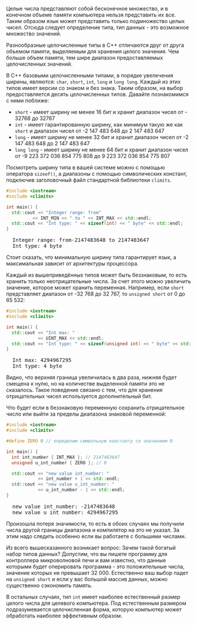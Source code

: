 Целые числа представляют собой бесконечное множество, и в конечном объеме памяти компьютера нельзя представить их все. Таким образом язык может представить только подмножество целых чисел. Отсюда следует определение типа, тип данных - это возможное множество значений.

Разнообразные целочисленные типы в С++ отличаются друг от друга объемом памяти, выделяемым для хранения целого значения. Чем больше объем памяти, тем шире диапазон предоставляемых целочисленных значений.

В С++ базовыми целочисленными типами, в порядке увелечения ширины, являются: `char`, `short`, `int`, `long` и `long long`. Каждый из этих типов имеет версии со знаком и без знака. Таким образом, на выбор предоставляется десять целочисленных типов. Давайте познакомимся с ними поближе:

* `short` - имеет ширину не менее 16 бит и хранит диапазон чисел от - 32768 до 32767
* `int` - имеет гарантированную ширину, как минимум такую же как `short` и диапазон чисел от -2 147 483 648 до 2 147 483 647
* `long` - имеет ширину не менее 32 бит и хранит диапазон чисел от -2 147 483 648 до 2 147 483 647
* `long long` -  имеет ширину не менее 64 бит и хранит диапазон чисел от -9 223 372 036 854 775 808 до 9 223 372 036 854 775 807

Посмотреть ширину типа в вашей системе можно с помощью оператора `sizeof()`, а диапазоны с помощью символических констант, подключив заголовочный файл стандартной библиотеки `climits`.

```cpp
#include <iostream>
#include <climits>

int main() {
  std::cout << "Integer range: from"
          << INT_MIN << " to " << INT_MAX << std::endl;
  std::cout << "Int type: " << sizeof(int) << " byte" << std::endl;
}
```

<pre class='hexlet-basics-output'>
  Integer range: from-2147483648 to 2147483647
  Int type: 4 byte
</pre>


Стоит сказать, что минимальную ширину типа гарантирует язык, а максимальная зависит от архитектуры процессора.

Каждый из вышеприведённых типов может быть беззнаковым, то есть хранить только неотрицательные числа. За счет этого можно увеличить значение, которое может хранить переменная. Например, если `short` представляет диапазон от -32 768 до 32 767, то `unsigned short` от 0 до 65 532:

```cpp
#include <iostream>
#include <climits>

int main() {
  std::cout << "Int max: "
            << UINT_MAX << std::endl;
  std::cout << "Int type: " << sizeof(unsigned int) << " byte" << std::endl;
}
```

<pre class='hexlet-basics-output'>
  Int max: 4294967295
  Int type: 4 byte
</pre>

Видно, что верхняя граница увеличилась в два раза, нижняя будет смещена к нулю, но на количестве выделенной памяти это не сказалось. Такое поведение связано с тем, что для хранения отрицательных чисел используется дополнительный бит.

Что будет если в беззнаковую переменную сохранить отрицательное число или выйти за пределы диапазона знаковой переменной:

```cpp
#include <iostream>
#include <climits>

#define ZERO 0 // определим символьную константу со значением 0

int main() {
  int int_number { INT_MAX }; // 2147483647
  unsigned u_int_number { ZERO }; // 0

  std::cout << "new value int_number: "
            << int_number + 1 << std::endl;
  std::cout << "new value u_int_number: "
            << u_int_number - 1 << std::endl;
}
```

<pre class='hexlet-basics-output'>
  new value int_number: -2147483648
  new value u_int_number: 4294967295
</pre>

Произошла потеря значимости, то есть в обоих случаях мы получили числа другой границы диапазона и компилятор на это не указал. За этим надо следить особенно если вы работаете с большими числами.

Из всего вышесказанного возникает вопрос: Зачем такой богатый набор типов данных? Допустим, что вы пишете программу для контроллера микроволновой печи и вам известно, что данные которыми будет оперировать программа - это положительные числа, значение которых не превышает 32 000. Естественно ваш выбор падет на `unsigned short` и если у вас большой массив данных, можно существенно сэкономить память.

В остальных случаях, тип `int` имеет наиболее естественный размер целого числа для целевого компьютера. Под естественным размером подразумевается целочисленная форма, которую компьютер может обработать наиболее эффективным образом.
